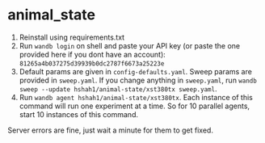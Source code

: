 # animal_state

1. Reinstall using requirements.txt
2. Run `wandb login` on shell and paste your API key (or paste the one provided
   here if you dont have an account): `81265a4b037275d39939b0dc2787f6673a25223e`
3. Default params are given in `config-defaults.yaml`. Sweep params are provided in `sweep.yaml`. If you change anything in `sweep.yaml`, run `wandb sweep --update hshah1/animal-state/xst380tx sweep.yaml`.
4. Run `wandb agent hshah1/animal-state/xst380tx`. Each instance of this
   command will run one experiment at a time. So for 10 parallel agents, start 10 instances of this command.

Server errors are fine, just wait a minute for them to get fixed.

